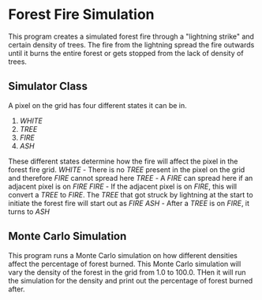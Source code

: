 # Forest Fire Simulation

This program creates a simulated forest fire through a "lightning strike" and certain density of trees. The fire from the lightning spread the fire outwards until it burns the entire forest or gets stopped from the lack of density of trees.


## Simulator Class
A pixel on the grid has four different states it can be in.
1. _WHITE_
2. _TREE_
3. _FIRE_
4. _ASH_

These different states determine how the fire will affect the pixel in the forest fire grid.
_WHITE_ - There is no _TREE_ present in the pixel on the grid and therefore _FIRE_ cannot spread here
_TREE_ - A _FIRE_ can spread here if an adjacent pixel is on _FIRE_
_FIRE_ - If the adjacent pixel is on _FIRE_, this will convert a _TREE_ to _FIRE_. The _TREE_ that got struck by lightning at the start to initiate the forest fire will start out as _FIRE_
_ASH_ - After a _TREE_ is on _FIRE_, it turns to _ASH_

## Monte Carlo Simulation
This program runs a Monte Carlo simulation on how different densities affect the percentage of forest burned. This Monte Carlo simulation will vary the density of the forest in the grid from 1.0 to 100.0. THen it will run the simulation for the density and print out the percentage of forest burned after.
